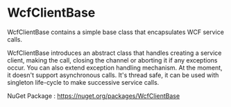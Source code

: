 WcfClientBase
=============
WcfClientBase contains a simple base class that encapsulates WCF service calls.

WcfClientBase introduces an abstract class that handles creating a service client, making the call, closing the channel or aborting it if any exceptions occur. You can also extend exception handling mechanism. At the moment, it doesn't support asynchronous calls. It's thread safe, it can be used with singleton life-cycle to make successive service calls.

NuGet Package : https://nuget.org/packages/WcfClientBase
